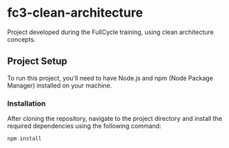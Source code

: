 # fc3-clean-architecture
Project developed during the FullCycle training, using clean architecture concepts.

## Project Setup

To run this project, you'll need to have Node.js and npm (Node Package Manager) installed on your machine.

### Installation

After cloning the repository, navigate to the project directory and install the required dependencies using the following command:

```bash
npm install
